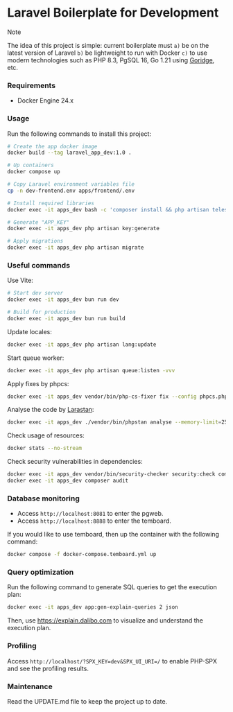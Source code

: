 # Laravel Boilerplate for Development

> [!NOTE]  
> The idea of this project is simple: current boilerplate must `a)` be on the latest version of Laravel
> `b)` be lightweight to run with Docker `c)` to use modern technologies such as PHP 8.3, PgSQL 16, Go 1.21 using [Goridge](https://github.com/roadrunner-server/goridge), etc.

### Requirements

- Docker Engine 24.x

### Usage

Run the following commands to install this project:

```bash
# Create the app docker image
docker build --tag laravel_app_dev:1.0 .

# Up containers
docker compose up

# Copy Laravel environment variables file
cp -n dev-frontend.env apps/frontend/.env

# Install required libraries
docker exec -it apps_dev bash -c 'composer install && php artisan telescope:install && bun install'

# Generate "APP_KEY"
docker exec -it apps_dev php artisan key:generate

# Apply migrations
docker exec -it apps_dev php artisan migrate
```

### Useful commands

Use Vite:

```bash
# Start dev server
docker exec -it apps_dev bun run dev

# Build for production
docker exec -it apps_dev bun run build
```

Update locales:

```bash
docker exec -it apps_dev php artisan lang:update
```

Start queue worker:

```bash
docker exec -it apps_dev php artisan queue:listen -vvv
```

Apply fixes by phpcs:

```bash
docker exec -it apps_dev vendor/bin/php-cs-fixer fix --config phpcs.php
```

Analyse the code by [Larastan](https://github.com/larastan/larastan):

```bash
docker exec -it apps_dev ./vendor/bin/phpstan analyse --memory-limit=256M
```

Check usage of resources:

```bash
docker stats --no-stream
```

Check security vulnerabilities in dependencies:

```bash
docker exec -it apps_dev vendor/bin/security-checker security:check composer.lock
docker exec -it apps_dev composer audit
```

### Database monitoring

- Access `http://localhost:8081` to enter the pgweb.
- Access `http://localhost:8888` to enter the temboard.

If you would like to use temboard, then up the container with the following command:

```bash
docker compose -f docker-compose.temboard.yml up
```

### Query optimization

Run the following command to generate SQL queries to get the execution plan:

```bash
docker exec -it apps_dev app:gen-explain-queries 2 json
```

Then, use https://explain.dalibo.com to visualize and understand the execution plan.

### Profiling

Access `http://localhost/?SPX_KEY=dev&SPX_UI_URI=/` to enable PHP-SPX and see the profiling results.

### Maintenance

Read the UPDATE.md file to keep the project up to date.
